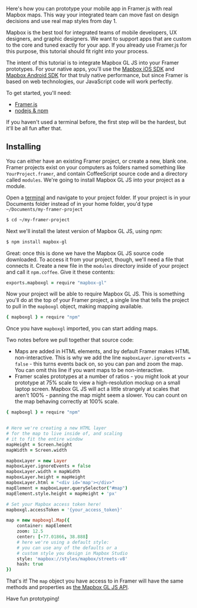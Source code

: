 Here's how you can prototype your mobile app in Framer.js with real Mapbox maps. This way your integrated team can move fast on design decisions and use real map styles from day 1.

Mapbox is the best tool for integrated teams of mobile developers, UX designers, and graphic designers. We want to support apps that are custom to the core and tuned exactly for your app. If you already use Framer.js for this purpose, this tutorial should fit right into your process.

The intent of this tutorial is to integrate Mapbox GL JS into your Framer prototypes. For your native apps, you'll use the [Mapbox iOS SDK](http://mapbox.com/ios-sdk) and [Mapbox Android SDK](https://www.mapbox.com/android-sdk/) for that truly native performance, but since Framer is based on web technologies, our JavaScript code will work perfectly.

To get started, you'll need:

* [Framer.js](http://framerjs.com/)
* [nodejs & npm](https://nodejs.org/en/)

If you haven't used a terminal before, the first step will be the hardest, but it'll be all fun after that.

## Installing

You can either have an existing Framer project, or create a new, blank one. Framer projects exist on your computers as folders named something like `YourProject.framer`, and contain CoffeeScript source code and a directory called `modules`. We're going to install Mapbox GL JS into your project as a module.

Open a [terminal](http://blog.teamtreehouse.com/introduction-to-the-mac-os-x-command-line) and navigate to your project folder. If your project is in your Documents folder instead of in your home folder, you'd type `~/Documents/my-framer-project`

```sh
$ cd ~/my-framer-project
```

Next we'll install the latest version of Mapbox GL JS, using npm:

```sh
$ npm install mapbox-gl
```

Great: once this is done we have the Mapbox GL JS source code downloaded. To access it from your project, though, we'll need a file that connects it. Create a new file in the `modules` directory inside of your project and call it `npm.coffee`. Give it these contents:

```coffeescript
exports.mapboxgl = require "mapbox-gl"
```

Now your project will be able to require Mapbox GL JS. This is something you'll do at the top of your Framer project, a single line that tells the project to pull in the `mapboxgl` object, making mapping available.

```coffeescript
{ mapboxgl } = require "npm"
```

Once you have `mapboxgl` imported, you can start adding maps.

Two notes before we pull together that source code:

* Maps are added in HTML elements, and by default Framer makes HTML non-interactive. This is why we add the line `mapboxLayer.ignoreEvents = false` - this turns events back on, so you can pan and zoom the map. You can omit this line if you want maps to be non-interactive.
* Framer scales prototypes at a number of ratios - you might look at your prototype at 75% scale to view a high-resolution mockup on a small laptop screen. Mapbox GL JS will act a little strangely at scales that aren't 100% - panning the map might seem a slower. You can count on the map behaving correctly at 100% scale.

```coffeescript
{ mapboxgl } = require "npm"


# Here we're creating a new HTML layer
# for the map to live inside of, and scaling
# it to fit the entire window
mapHeight = Screen.height
mapWidth = Screen.width

mapboxLayer = new Layer
mapboxLayer.ignoreEvents = false
mapboxLayer.width = mapWidth
mapboxLayer.height = mapHeight
mapboxLayer.html = "<div id='map'></div>"
mapElement = mapboxLayer.querySelector("#map")
mapElement.style.height = mapHeight + 'px'

# Set your Mapbox access token here!
mapboxgl.accessToken = '{your_access_token}'

map = new mapboxgl.Map({
    container: mapElement
    zoom: 12.5
    center: [-77.01866, 38.888]
    # here we're using a default style:
    # you can use any of the defaults or a
    # custom style you design in Mapbox Studio
    style: 'mapbox://styles/mapbox/streets-v8'
    hash: true
})
```

That's it! The `map` object you have access to in Framer will have the same methods and properties as [the Mapbox GL JS API](http://mapbox.com/mapbox-gl-js).

Have fun prototyping!